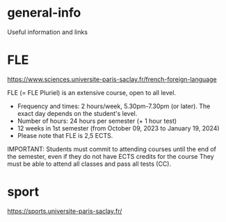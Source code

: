 # general-info
Useful information and links 

# FLE
https://www.sciences.universite-paris-saclay.fr/french-foreign-language

FLE (= FLE Pluriel) is an extensive course, open to all level.

- Frequency and times: 2 hours/week, 5.30pm-7.30pm (or later). The exact day depends on the student's level.
- Number of hours: 24 hours per semester (+ 1 hour test)
- 12 weeks in 1st semester (from October 09, 2023 to January 19, 2024)
- Please note that FLE is 2,5 ECTS.

IMPORTANT:
Students must commit to attending courses until the end of the semester, even if they do not have ECTS credits for the course 
They must be able to attend all classes and pass all tests (CC).

# sport
https://sports.universite-paris-saclay.fr/

